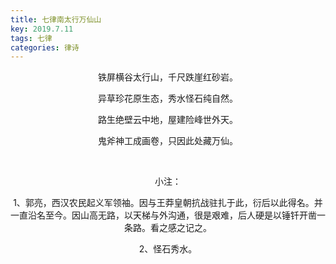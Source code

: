 ```yaml
---
title: 七律南太行万仙山
key: 2019.7.11
tags: 七律
categories: 律诗
---
```


<p align="center">铁屏横谷太行山，千尺跌崖红砂岩。
</p>
<p align="center">异草珍花原生态，秀水怪石纯自然。
</p>
<p align="center">路生绝壁云中地，屋建险峰世外天。
</p>
<p align="center">鬼斧神工成画卷，只因此处藏万仙。
</p>
<p align="center"></br>
</p>
<p align="center">小注：
</p>
<p align="center">1、郭亮，西汉农民起义军领袖。因与王莽皇朝抗战驻扎于此，衍后以此得名。并一直沿名至今。因山高无路，以天梯与外沟通，很是艰难，后人硬是以锤钎开凿一条路。看之感之记之。
</p>
<p align="center">2、怪石秀水。
</p>
<p align="center"></br>
</p>
